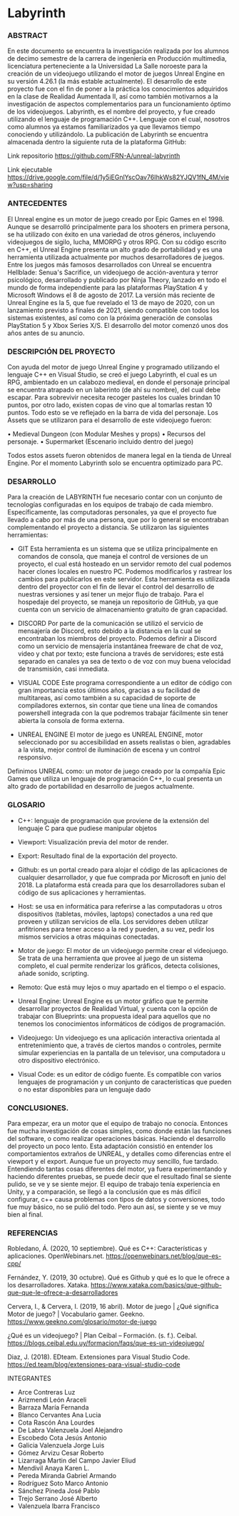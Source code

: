 # Labyrinth

### ABSTRACT
En este documento se encuentra la investigación realizada por los alumnos de decimo semestre de la carrera de ingeniería en Producción multimedia, licenciatura perteneciente a la Universidad La Salle noroeste para la creación de un videojuego utilizando el motor de juegos Unreal Engine en su versión 4.26.1 (la más estable actualmente). El desarrollo de este proyecto fue con el fin de poner a la práctica los conocimientos adquiridos en la clase de Realidad Aumentada II, así como también motivarnos a la investigación de aspectos complementarios para un funcionamiento óptimo de los videojuegos. 
Labyrinth, es el nombre del proyecto, y fue creado utilizando el lenguaje de programación C++. Lenguaje con el cual, nosotros como alumnos ya estamos familiarizados ya que llevamos tiempo conociendo y utilizándolo. La publicación de Labyrinth se encuentra almacenada dentro la siguiente ruta de la plataforma GitHub:

Link repositorio
https://github.com/FRN-A/unreal-labyrinth 

Link ejecutable
https://drive.google.com/file/d/1y5iEGnlYscOav76IhkWs82YJQV1fN_4M/view?usp=sharing

### ANTECEDENTES
El Unreal engine es un motor de juego creado por Epic Games en el 1998. Aunque se desarrolló principalmente para los shooters en primera persona, se ha utilizado con éxito en una variedad de otros géneros, incluyendo videojuegos de sigilo, lucha, MMORPG y otros RPG. Con su código escrito en C++, el Unreal Engine presenta un alto grado de portabilidad y es una herramienta utilizada actualmente por muchos desarrolladores de juegos.
Entre los juegos más famosos desarrollados con Unreal se encuentra Hellblade: Senua's Sacrifice, un videojuego de acción-aventura y terror psicológico, desarrollado y publicado por Ninja Theory, lanzado en todo el mundo de forma independiente para las plataformas PlayStation 4 y Microsoft Windows el 8 de agosto de 2017. 
La versión más reciente de Unreal Engine es la 5, que fue revelado el 13 de mayo de 2020, con un lanzamiento previsto a finales de 2021, siendo compatible con todos los sistemas existentes, así como con la próxima generación de consolas PlayStation 5 y Xbox Series X/S. El desarrollo del motor comenzó unos dos años antes de su anuncio.


### DESCRIPCIÓN DEL PROYECTO
Con ayuda del motor de juego Unreal Engine y programado utilizando el lenguaje C++ en Visual Studio, se creó el juego Labyrinth, el cual es un RPG, ambientado en un calabozo medieval, en donde el personaje principal se encuentra atrapado en un laberinto (de ahí su nombre), del cual debe escapar.
Para sobrevivir necesita recoger pasteles los cuales brindan 10 puntos, por otro lado, existen copas de vino que al tomarlas restan 10 puntos. Todo esto se ve reflejado en la barra de vida del personaje.
Los Assets que se utilizaron para el desarrollo de este videojuego fueron:

•	Medieval Dungeon (con Modular Meshes y props)
•	Recursos del personaje.
•	Supermarket (Escenario incluido dentro del juego)

Todos estos assets fueron obtenidos de manera legal en la tienda de Unreal Engine. Por el momento Labyrinth solo se encuentra optimizado para PC.

### DESARROLLO
Para la creación de LABYRINTH fue necesario contar con un conjunto de tecnologías configuradas en los equipos de trabajo de cada miembro. Específicamente, las computadoras personales, ya que el proyecto fue llevado a cabo por más de una persona, que por lo general se encontraban complementando el proyecto a distancia. Se utilizaron las siguientes herramientas:

* GIT
Esta herramienta es un sistema que se utiliza principalmente en comandos de consola, que maneja el control de versiones de un proyecto, el cual está hosteado en un servidor remoto del cual podemos hacer clones locales en nuestro PC. Podemos modificarlos y rastrear los cambios para publicarlos en este servidor. Esta herramienta es utilizada dentro del proyector con el fin de llevar el control del desarrollo de nuestras versiones y así tener un mejor flujo de trabajo. Para el hospedaje del proyecto, se maneja un repositorio de GitHub, ya que cuenta con un servicio de almacenamiento gratuito de gran capacidad. 

* DISCORD
Por parte de la comunicación se utilizó el servicio de mensajería de Discord, esto debido a la distancia en la cual se encontraban los miembros del proyecto. Podemos definir a Discord como un servicio de mensajería instantánea freeware de chat de voz, video y chat por texto; este funciona a través de servidores; este está separado en canales ya sea de texto o de voz con muy buena velocidad de transmisión, casi inmediata.

* VISUAL CODE
Este programa correspondiente a un editor de código con gran importancia estos últimos años, gracias a su facilidad de multitareas, así como también a su capacidad de soporte de compiladores externos, sin contar que tiene una línea de comandos powershell integrada con la que podremos trabajar fácilmente sin tener abierta la consola de forma externa.

* UNREAL ENGINE
El motor de juego es UNREAL ENGINE, motor seleccionado por su accesibilidad en assets realistas o bien, agradables a la vista, mejor control de iluminación de escena y un control responsivo.

Definimos UNREAL como: un motor de juego creado por la compañía Epic Games que utiliza un lenguaje de programación C++, lo cual presenta un alto grado de portabilidad en desarrollo de juegos actualmente.


### GLOSARIO
* C++:  lenguaje de programación que proviene de la extensión del lenguaje C para que pudiese manipular objetos

* Viewport: Visualización previa del motor de render.

* Export: Resultado final de la exportación del proyecto.

* Github:  es un portal creado para alojar el código de las aplicaciones de cualquier desarrollador, y que fue comprada por Microsoft en junio del 2018. La plataforma está creada para que los desarrolladores suban el código de sus aplicaciones y herramientas.

* Host: se usa en informática para referirse a las computadoras u otros dispositivos (tabletas, móviles, laptops) conectados a una red que proveen y utilizan servicios de ella. Los servidores deben utilizar anfitriones para tener acceso a la red y pueden, a su vez, pedir los mismos servicios a otras máquinas conectadas.

* Motor de juego: El motor de un videojuego permite crear el videojuego. Se trata de una herramienta que provee al juego de un sistema completo, el cual permite renderizar los gráficos, detecta colisiones, añade sonido, scripting.

* Remoto: Que está muy lejos o muy apartado en el tiempo o el espacio.

* Unreal Engine:  Unreal Engine es un motor gráfico que te permite desarrollar proyectos de Realidad Virtual, y cuenta con la opción de trabajar con Blueprints: una propuesta ideal para aquellos que no tenemos los conocimientos informáticos de códigos de programación.

* Videojuego:  Un videojuego es una aplicación interactiva orientada al entretenimiento que, a través de ciertos mandos o controles, permite simular experiencias en la pantalla de un televisor, una computadora u otro dispositivo electrónico.

* Visual Code: es un editor de código fuente. Es compatible con varios lenguajes de programación y un conjunto de características que pueden o no estar disponibles para un lenguaje dado

### CONCLUSIONES.
Para empezar, era un motor que el equipo de trabajo no conocía. Entonces fue mucha investigación de cosas simples, como donde están las funciones del software, o como realizar operaciones básicas. Haciendo el desarrollo del proyecto un poco lento. Esta adaptación consistió en entender los comportamientos extraños de UNREAL, y detalles como diferencias entre el viewport y el export. Aunque fue un proyecto muy sencillo, fue tardado.
Entendiendo tantas cosas diferentes del motor, ya fuera experimentando y haciendo diferentes pruebas, se puede decir que el resultado final se siente pulido, se ve y se siente mejor. El equipo de trabajo tenía experiencia en Unity, y a comparación, se llegó a la conclusión que es más difícil configurar, c++ causa problemas con tipos de datos y conversiones, todo fue muy básico, no se pulió del todo. Pero aun así, se siente y se ve muy bien al final.


### REFERENCIAS
Robledano, Á. (2020, 10 septiembre). Qué es C++: Características y aplicaciones. OpenWebinars.net. https://openwebinars.net/blog/que-es-cpp/

Fernández, Y. (2019, 30 octubre). Qué es Github y qué es lo que le ofrece a los desarrolladores. Xataka. https://www.xataka.com/basics/que-github-que-que-le-ofrece-a-desarrolladores

Cervera, I., & Cervera, I. (2019, 16 abril). Motor de juego | ¿Qué significa Motor de juego? | Vocabulario gamer. Geekno. https://www.geekno.com/glosario/motor-de-juego

¿Qué es un videojuego? | Plan Ceibal – Formación. (s. f.). Ceibal. https://blogs.ceibal.edu.uy/formacion/faqs/que-es-un-videojuego/

Diaz, J. (2018). EDteam. Extensiones para Visual Studio Code. https://ed.team/blog/extensiones-para-visual-studio-code


INTEGRANTES
* Arce Contreras Luz
* Arizmendi León Araceli
* Barraza María Fernanda
* Blanco Cervantes Ana Lucia
* Cota Rascón Ana Lourdes
* De Labra Valenzuela Joel Alejandro
* Escobedo Cota Jesús Antonio
* Galicia Valenzuela Jorge Luis
* Gómez Arvizu Cesar Roberto
* Lizarraga Martin del Campo Javier Eliud
* Mendivil Anaya Karen L.
* Pereda Miranda Gabriel Armando
* Rodríguez Soto Marco Antonio
* Sánchez Pineda José Pablo
* Trejo Serrano José Alberto
* Valenzuela Ibarra Francisco
